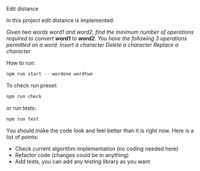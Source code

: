 Edit distance

In this project edit distance is implemented:

_Given two words word1 and word2, find the minimum number of operations required to convert **word1** to **word2**.
You have the following 3 operations permitted on a word:
Insert a character
Delete a character
Replace a character_

How to run:

```bash
npm run start -- wordone wordtwo
```

To check run preset:

```bash
npm run check
```

or run tests:

```bash
npm run test
```

You should make the code look and feel better than it is right now.
Here is a list of points:

- Check current algorithm implementation (no coding needed here)
- Refactor code (changes could be in anything)
- Add tests, you can add any testing library as you want
